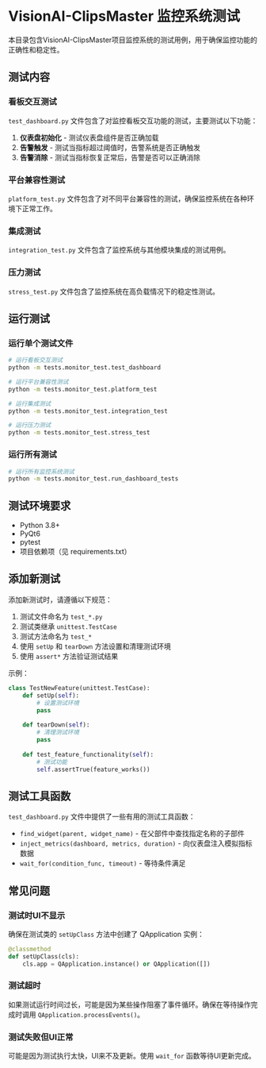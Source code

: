 # VisionAI-ClipsMaster 监控系统测试

本目录包含VisionAI-ClipsMaster项目监控系统的测试用例，用于确保监控功能的正确性和稳定性。

## 测试内容

### 看板交互测试

`test_dashboard.py` 文件包含了对监控看板交互功能的测试，主要测试以下功能：

1. **仪表盘初始化** - 测试仪表盘组件是否正确加载
2. **告警触发** - 测试当指标超过阈值时，告警系统是否正确触发
3. **告警消除** - 测试当指标恢复正常后，告警是否可以正确消除

### 平台兼容性测试

`platform_test.py` 文件包含了对不同平台兼容性的测试，确保监控系统在各种环境下正常工作。

### 集成测试

`integration_test.py` 文件包含了监控系统与其他模块集成的测试用例。

### 压力测试

`stress_test.py` 文件包含了监控系统在高负载情况下的稳定性测试。

## 运行测试

### 运行单个测试文件

```bash
# 运行看板交互测试
python -m tests.monitor_test.test_dashboard

# 运行平台兼容性测试
python -m tests.monitor_test.platform_test

# 运行集成测试
python -m tests.monitor_test.integration_test

# 运行压力测试
python -m tests.monitor_test.stress_test
```

### 运行所有测试

```bash
# 运行所有监控系统测试
python -m tests.monitor_test.run_dashboard_tests
```

## 测试环境要求

- Python 3.8+
- PyQt6
- pytest
- 项目依赖项（见 requirements.txt）

## 添加新测试

添加新测试时，请遵循以下规范：

1. 测试文件命名为 `test_*.py`
2. 测试类继承 `unittest.TestCase`
3. 测试方法命名为 `test_*`
4. 使用 `setUp` 和 `tearDown` 方法设置和清理测试环境
5. 使用 `assert*` 方法验证测试结果

示例：

```python
class TestNewFeature(unittest.TestCase):
    def setUp(self):
        # 设置测试环境
        pass
        
    def tearDown(self):
        # 清理测试环境
        pass
        
    def test_feature_functionality(self):
        # 测试功能
        self.assertTrue(feature_works())
```

## 测试工具函数

`test_dashboard.py` 文件中提供了一些有用的测试工具函数：

- `find_widget(parent, widget_name)` - 在父部件中查找指定名称的子部件
- `inject_metrics(dashboard, metrics, duration)` - 向仪表盘注入模拟指标数据
- `wait_for(condition_func, timeout)` - 等待条件满足

## 常见问题

### 测试时UI不显示

确保在测试类的 `setUpClass` 方法中创建了 QApplication 实例：

```python
@classmethod
def setUpClass(cls):
    cls.app = QApplication.instance() or QApplication([])
```

### 测试超时

如果测试运行时间过长，可能是因为某些操作阻塞了事件循环。确保在等待操作完成时调用 `QApplication.processEvents()`。

### 测试失败但UI正常

可能是因为测试执行太快，UI来不及更新。使用 `wait_for` 函数等待UI更新完成。 